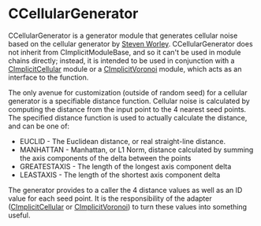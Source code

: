 # CCellularGenerator #

CCellularGenerator is a generator module that generates cellular noise based on the cellular generator by [Steven Worley](http://en.wikipedia.org/wiki/Worley_noise). CCellularGenerator does not inherit from CImplicitModuleBase, and so it can't be used in module chains directly; instead, it is intended to be used in conjunction with a [CImplicitCellular](CImplicitCellular.md) module or a [CImplicitVoronoi](CImplicitVoronoi.md) module, which acts as an interface to the function.

The only avenue for customization (outside of random seed) for a cellular generator is a specifiable distance function. Cellular noise is calculated by computing the distance from the input point to the 4 nearest seed points. The specified distance function is used to actually calculate the distance, and can be one of:

  * EUCLID - The Euclidean distance, or real straight-line distance.
  * MANHATTAN - Manhattan, or L1 Norm, distance calculated by summing the axis components of the delta between the points
  * GREATESTAXIS - The length of the longest axis component delta
  * LEASTAXIS - The length of the shortest axis component delta

The generator provides to a caller the 4 distance values as well as an ID value for each seed point. It is the responsibility of the adapter ([CImplicitCellular](CImplicitCellular.md) or [CImplicitVoronoi](CImplicitVoronoi.md)) to turn these values into something useful.